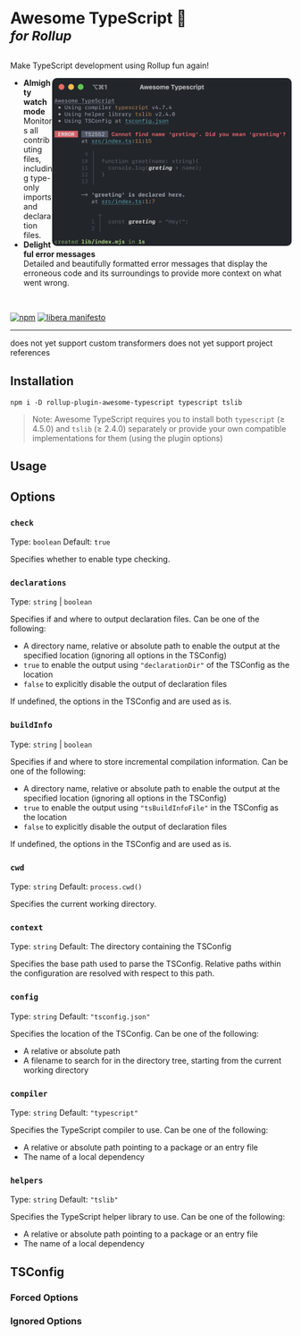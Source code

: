 <h1>
  Awesome TypeScript 🚀<br/>
  <sup><em>for Rollup</em></sup>
</h1>

Make TypeScript development using Rollup fun again!

<img align="right" src="./screenshot.png" height="300">

- **Almighty watch mode**  
  Monitors all contributing files, including type-only imports and declaration
  files.
- **Delightful error messages**  
  Detailed and beautifully formatted error messages that display the erroneous
  code and its surroundings to provide more context on what went wrong.

<!-- ZERO CONFIG DROP IN -->
<!-- THIGHT TS CONFIG INTEGRATION: JSON, PATH ALIASES, FILTERS, DECLARATIONS... -->

<!-- - **Blazing fast rebuilds**
  Uses incremental builds to only ever recompile and reevaluate changed files. -->
<!-- - **Monorepo ready**
  Watches extended configuration files, supports project references and
  automatically resolves path aliases. -->

<br>

[![npm](https://img.shields.io/npm/v/rollup-plugin-awesome-typescript)](https://npmjs.org/package/rollup-plugin-awesome-typescript)
[![libera manifesto](https://img.shields.io/badge/libera-manifesto-lightgrey.svg)](https://liberamanifesto.com)

---

does not yet support custom transformers
does not yet support project references

## Installation

```
npm i -D rollup-plugin-awesome-typescript typescript tslib
```

> Note: Awesome TypeScript requires you to install both `typescript` (≥ 4.5.0)
> and `tslib` (≥ 2.4.0) separately or provide your own compatible
> implementations for them (using the plugin options)

## Usage

## Options

### `check`

Type: `boolean`
Default: `true`

Specifies whether to enable type checking.

### `declarations`

Type: `string` | `boolean`

Specifies if and where to output declaration files. Can be one of the following:

- A directory name, relative or absolute path to enable the output at the
  specified location (ignoring all options in the TSConfig)
- `true` to enable the output using `"declarationDir"` of the TSConfig as the
  location
- `false` to explicitly disable the output of declaration files

If undefined, the options in the TSConfig and are used as is.

### `buildInfo`

Type: `string` | `boolean`

Specifies if and where to store incremental compilation information. Can be one
of the following:

- A directory name, relative or absolute path to enable the output at the
  specified location (ignoring all options in the TSConfig)
- `true` to enable the output using `"tsBuildInfoFile"` in the TSConfig as the
  location
- `false` to explicitly disable the output of declaration files

If undefined, the options in the TSConfig and are used as is.

### `cwd`

Type: `string`
Default: `process.cwd()`

Specifies the current working directory.

### `context`

Type: `string`
Default: The directory containing the TSConfig

Specifies the base path used to parse the TSConfig. Relative paths within the
configuration are resolved with respect to this path.

### `config`

Type: `string`
Default: `"tsconfig.json"`

Specifies the location of the TSConfig. Can be one of the following:

- A relative or absolute path
- A filename to search for in the directory tree, starting from the current
  working directory

### `compiler`

Type: `string`
Default: `"typescript"`

Specifies the TypeScript compiler to use. Can be one of the following:

- A relative or absolute path pointing to a package or an entry file
- The name of a local dependency

### `helpers`

Type: `string`
Default: `"tslib"`

Specifies the TypeScript helper library to use. Can be one of the following:

- A relative or absolute path pointing to a package or an entry file
- The name of a local dependency

## TSConfig

### Forced Options

### Ignored Options
